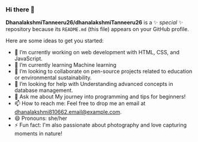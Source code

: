 ### Hi there 👋


**DhanalakshmiTanneeru26/dhanalakshmiTanneeru26** is a ✨ _special_ ✨ repository because its `README.md` (this file) appears on your GitHub profile.

Here are some ideas to get you started:

- 🔭 I’m currently working on web development with HTML, CSS, and JavaScript.
- 🌱 I’m currently learning Machine learning
- 👯 I’m looking to collaborate on pen-source projects related to education or environmental sustainability.
- 🤔 I’m looking for help with Understanding advanced concepts in database management.
- 💬 Ask me about My journey into programming and tips for beginners!
- 📫 How to reach me: Feel free to drop me an email at dhanalakshmi810662.email@example.com.
- 😄 Pronouns: she/her
- ⚡ Fun fact:  I'm also passionate about photography and love capturing moments in nature!


